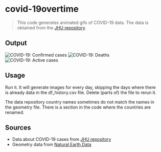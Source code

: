 # covid-19overtime
> This code generates animated gifs of COVID-19 data. The data is obtained from the [JHU repository](https://github.com/CSSEGISandData/COVID-19).

## Output
![COVID-19: Confirmed cases](/confirmed.gif)
![COVID-19: Deaths](/deaths.gif)
![COVID-19: Active cases](/active.gif)

## Usage
Run it. It will generate images for every day, skipping the days where there is already data in the df_history.csv file. Delete (parts of) the file to rerun it. 

The data repository country names sometimes do not match the names in the geometry file. There is a section in the code where the countries are renamed.

## Sources
* Data about COVID-19 cases from [JHU repository](https://github.com/CSSEGISandData/COVID-19)
* Geometry data from [Natural Earth Data](https://www.naturalearthdata.com/downloads/110m-cultural-vectors/)

